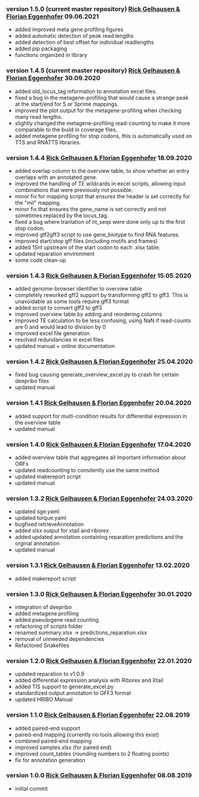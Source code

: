### version 1.5.0 (current master repository) [Rick Gelhausen & Florian Eggenhofer](mailto:gelhausr@informatik.uni-freiburg.de) 09.06.2021
 * added improved meta gene profiling figures
 * added automatic detection of peak read lengths
 * added detection of best offset for individual readlengths
 * added pip packaging
 * functions organized in library


### version 1.4.5 (current master repository) [Rick Gelhausen & Florian Eggenhofer](mailto:gelhausr@informatik.uni-freiburg.de) 30.09.2020
 * added old_locus_tag information to annotation excel files.
 * fixed a bug in the metagene-profiling that would cause a strange peak at the start/end for 5 or 3prime mappings.
 * improved the plot output for the metagene-profiling when checking many read lengths.
 * slightly changed the metagene-profiling read-counting to make it more comparable to the build in coverage files.
 * added metagene profiling for stop codons, this is automatically used on TTS and RNATTS libraries.

### version 1.4.4 [Rick Gelhausen & Florian Eggenhofer](mailto:gelhausr@informatik.uni-freiburg.de) 18.09.2020
 * added overlap column to the overview table, to show whether an entry overlaps with an annotated gene. 
 * improved the handling of TE wildcards in excel scripts, allowing input combinations that were previously not possible.
 * minor fix for mapping script that ensures the header is set correctly for the "mil" mapping. 
 * minor fix that ensures the gene_name is set correctly and not sometimes replaced by the locus_tag.
 * fixed a bug where tranlation of nt_seqs were done only up to the first stop codon.
 * improved gtf2gff3 script to use gene_biotype to find RNA features.
 * improved start/stop gff files (including motifs and frames)
 * added 15nt upstream of the start codon to each .xlsx table.
 * updated reparation environment
 * some code clean-up
 
### version 1.4.3 [Rick Gelhausen & Florian Eggenhofer](mailto:gelhausr@informatik.uni-freiburg.de) 15.05.2020
 * added genome-browser identifier to overview table
 * completely reworked gff2 support by transforming gff2 to gff3. This is unavoidable as some tools require gff3 format
 * added script to convert gff2 to gff3
 * improved overview table by adding and reordering columns
 * improved TE calculation to be less confusing, using NaN if read-counts are 0 and would lead to division by 0
 * improved excel file generation
 * resolved redundancies in excel files
 * updated manual + online documentation

### version 1.4.2 [Rick Gelhausen & Florian Eggenhofer](mailto:gelhausr@informatik.uni-freiburg.de) 25.04.2020
 * fixed bug causing generate_overview_excel.py to crash for certain deepribo files
 * updated manual

### version 1.4.1 [Rick Gelhausen & Florian Eggenhofer](mailto:gelhausr@informatik.uni-freiburg.de) 20.04.2020
 * added support for multi-condition results for differential expression in the overview table
 * updated manual

### version 1.4.0 [Rick Gelhausen & Florian Eggenhofer](mailto:gelhausr@informatik.uni-freiburg.de) 17.04.2020
 * added overview table that aggregates all important information about ORFs
 * updated readcounting to consitently use the same method
 * updated makereport script
 * updated manual

### version 1.3.2 [Rick Gelhausen & Florian Eggenhofer](mailto:gelhausr@informatik.uni-freiburg.de) 24.03.2020
 * updated sge.yaml
 * updated torque.yaml
 * bugfixed retrieveAnnotation
 * added xlsx output for xtail and riborex
 * added updated annotation containing reparation predictions and the orginal annotation
 * updated manual

### version 1.3.1 [Rick Gelhausen & Florian Eggenhofer](mailto:gelhausr@informatik.uni-freiburg.de) 13.02.2020

 * added makereport script

### version 1.3.0 [Rick Gelhausen & Florian Eggenhofer](mailto:gelhausr@informatik.uni-freiburg.de) 30.01.2020

 * integration of deepribo
 * added metagene profiling
 * added pseudogene read counting
 * refactoring of scripts folder
 * renamed summary.xlsx -> predictions_reparation.xlsx
 * removal of unneeded dependencies
 * Refactored Snakefiles

### version 1.2.0 [Rick Gelhausen & Florian Eggenhofer](mailto:gelhausr@informatik.uni-freiburg.de) 22.01.2020

 * updated reparation to v1.0.9
 * added differential expression analysis with Riborex and Xtail
 * added TIS support to generate_excel.py
 * standardized output annotation to GFF3 format
 * updated HRIBO Manual

### version 1.1.0 [Rick Gelhausen & Florian Eggenhofer](mailto:gelhausr@informatik.uni-freiburg.de) 22.08.2019

  * added paired-end support
  * paired-end mapping (currently no tools allowing this exist)
  * combined paired-end mapping
  * improved samples.xlsx (for paired end)
  * improved count_tables (rounding numbers to 2 floating points)
  * fix for annotation generation

### version 1.0.0 [Rick Gelhausen & Florian Eggenhofer](mailto:gelhausr@informatik.uni-freiburg.de) 08.08.2019

 + initial commit
